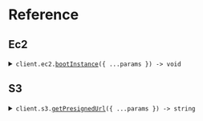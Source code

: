 # Reference
## Ec2
<details><summary><code>client.ec2.<a href="/src/api/resources/ec2/client/Client.ts">bootInstance</a>({ ...params }) -> void</code></summary>
<dl>
<dd>

#### 🔌 Usage

<dl>
<dd>

<dl>
<dd>

```typescript
await client.ec2.bootInstance({
    size: "size"
});

```
</dd>
</dl>
</dd>
</dl>

#### ⚙️ Parameters

<dl>
<dd>

<dl>
<dd>

**request:** `SeedMultiUrlEnvironment.BootInstanceRequest` 
    
</dd>
</dl>

<dl>
<dd>

**requestOptions:** `Ec2.RequestOptions` 
    
</dd>
</dl>
</dd>
</dl>


</dd>
</dl>
</details>

## S3
<details><summary><code>client.s3.<a href="/src/api/resources/s3/client/Client.ts">getPresignedUrl</a>({ ...params }) -> string</code></summary>
<dl>
<dd>

#### 🔌 Usage

<dl>
<dd>

<dl>
<dd>

```typescript
await client.s3.getPresignedUrl({
    s3Key: "s3Key"
});

```
</dd>
</dl>
</dd>
</dl>

#### ⚙️ Parameters

<dl>
<dd>

<dl>
<dd>

**request:** `SeedMultiUrlEnvironment.GetPresignedUrlRequest` 
    
</dd>
</dl>

<dl>
<dd>

**requestOptions:** `S3.RequestOptions` 
    
</dd>
</dl>
</dd>
</dl>


</dd>
</dl>
</details>

